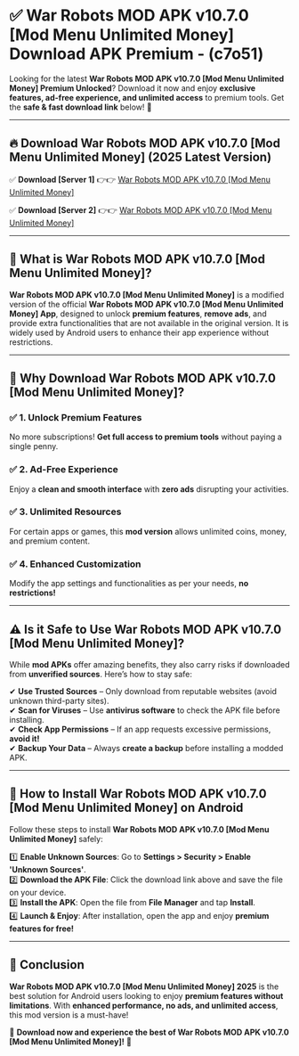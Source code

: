 
# ✅ War Robots MOD APK v10.7.0 [Mod Menu Unlimited Money] Download APK Premium -  (c7o51) 

Looking for the latest **War Robots MOD APK v10.7.0 [Mod Menu Unlimited Money] Premium Unlocked**? Download it now and enjoy **exclusive features, ad-free experience, and unlimited access** to premium tools. Get the **safe & fast download link** below! 🚀

---

## 🔥 Download War Robots MOD APK v10.7.0 [Mod Menu Unlimited Money] (2025 Latest Version)

✅ **Download [Server 1]** 👉👉 [War Robots MOD APK v10.7.0 [Mod Menu Unlimited Money] ](https://apkcomod.com?title=War_Robots_MOD_APK_v10.7.0_[Mod_Menu_Unlimited_Money])  

✅ **Download [Server 2]** 👉👉 [War Robots MOD APK v10.7.0 [Mod Menu Unlimited Money] ](https://apkcomod.com?title=War_Robots_MOD_APK_v10.7.0_[Mod_Menu_Unlimited_Money])  


---

## 📌 What is War Robots MOD APK v10.7.0 [Mod Menu Unlimited Money]?

**War Robots MOD APK v10.7.0 [Mod Menu Unlimited Money]** is a modified version of the official **War Robots MOD APK v10.7.0 [Mod Menu Unlimited Money] App**, designed to unlock **premium features**, **remove ads**, and provide extra functionalities that are not available in the original version. It is widely used by Android users to enhance their app experience without restrictions.

---

## 🌟 Why Download War Robots MOD APK v10.7.0 [Mod Menu Unlimited Money]?

### ✅ 1. Unlock Premium Features
No more subscriptions! **Get full access to premium tools** without paying a single penny.

### ✅ 2. Ad-Free Experience
Enjoy a **clean and smooth interface** with **zero ads** disrupting your activities.

### ✅ 3. Unlimited Resources
For certain apps or games, this **mod version** allows unlimited coins, money, and premium content.

### ✅ 4. Enhanced Customization
Modify the app settings and functionalities as per your needs, **no restrictions!**

---

## ⚠️ Is it Safe to Use War Robots MOD APK v10.7.0 [Mod Menu Unlimited Money]?

While **mod APKs** offer amazing benefits, they also carry risks if downloaded from **unverified sources**. Here’s how to stay safe:

✔ **Use Trusted Sources** – Only download from reputable websites (avoid unknown third-party sites).  
✔ **Scan for Viruses** – Use **antivirus software** to check the APK file before installing.  
✔ **Check App Permissions** – If an app requests excessive permissions, **avoid it!**  
✔ **Backup Your Data** – Always **create a backup** before installing a modded APK.

---

## 📲 How to Install War Robots MOD APK v10.7.0 [Mod Menu Unlimited Money] on Android

Follow these steps to install **War Robots MOD APK v10.7.0 [Mod Menu Unlimited Money]** safely:

1️⃣ **Enable Unknown Sources**: Go to **Settings > Security > Enable 'Unknown Sources'**.  
2️⃣ **Download the APK File**: Click the download link above and save the file on your device.  
3️⃣ **Install the APK**: Open the file from **File Manager** and tap **Install**.  
4️⃣ **Launch & Enjoy**: After installation, open the app and enjoy **premium features for free!**

---

## 🚀 Conclusion

**War Robots MOD APK v10.7.0 [Mod Menu Unlimited Money] 2025** is the best solution for Android users looking to enjoy **premium features without limitations**. With **enhanced performance, no ads, and unlimited access**, this mod version is a must-have!

🔻 **Download now and experience the best of War Robots MOD APK v10.7.0 [Mod Menu Unlimited Money]!** 🔻

